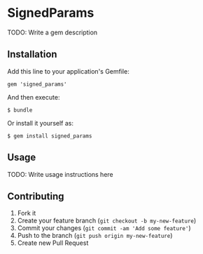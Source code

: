 # SignedParams

TODO: Write a gem description

## Installation

Add this line to your application's Gemfile:

    gem 'signed_params'

And then execute:

    $ bundle

Or install it yourself as:

    $ gem install signed_params

## Usage

TODO: Write usage instructions here

## Contributing

1. Fork it
2. Create your feature branch (`git checkout -b my-new-feature`)
3. Commit your changes (`git commit -am 'Add some feature'`)
4. Push to the branch (`git push origin my-new-feature`)
5. Create new Pull Request

